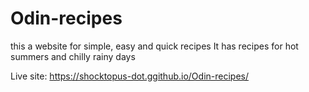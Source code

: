 # Odin-recipes
this a website for simple, easy and quick recipes
It has recipes for hot summers and chilly rainy days

Live site: https://shocktopus-dot.ggithub.io/Odin-recipes/
